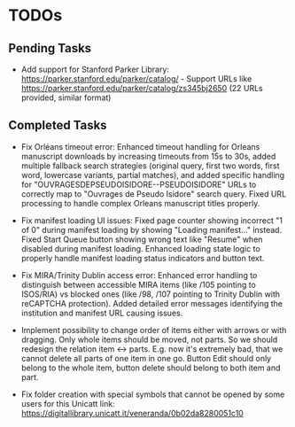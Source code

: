 # TODOs

## Pending Tasks

- Add support for Stanford Parker Library: https://parker.stanford.edu/parker/catalog/ - Support URLs like https://parker.stanford.edu/parker/catalog/zs345bj2650 (22 URLs provided, similar format)

## Completed Tasks

- Fix Orléans timeout error: Enhanced timeout handling for Orleans manuscript downloads by increasing timeouts from 15s to 30s, added multiple fallback search strategies (original query, first two words, first word, lowercase variants, partial matches), and added specific handling for "OUVRAGESDEPSEUDOISIDORE--PSEUDOISIDORE" URLs to correctly map to "Ouvrages de Pseudo Isidore" search query. Fixed URL processing to handle complex Orleans manuscript titles properly.

- Fix manifest loading UI issues: Fixed page counter showing incorrect "1 of 0" during manifest loading by showing "Loading manifest..." instead. Fixed Start Queue button showing wrong text like "Resume" when disabled during manifest loading. Enhanced loading state logic to properly handle manifest loading status indicators and button text.

- Fix MIRA/Trinity Dublin access error: Enhanced error handling to distinguish between accessible MIRA items (like /105 pointing to ISOS/RIA) vs blocked ones (like /98, /107 pointing to Trinity Dublin with reCAPTCHA protection). Added detailed error messages identifying the institution and manifest URL causing issues.

- Implement possibility to change order of items either with arrows or with dragging. Only whole items should be moved, not parts. So we should redesign the relation item <-> parts. E.g. now it's extremely bad, that we cannot delete all parts of one item in one go. Button Edit should only belong to the whole item, button delete should belong to both item and part.

- Fix folder creation with special symbols that cannot be opened by some users for this Unicatt link: https://digitallibrary.unicatt.it/veneranda/0b02da8280051c10